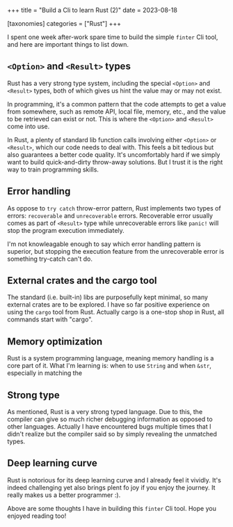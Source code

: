 +++
title = "Build a Cli to learn Rust (2)"
date = 2023-08-18

[taxonomies]
categories = ["Rust"]
+++

I spent one week after-work spare time to build the simple `finter` Cli tool,
and here are important things to list down.

## `<Option>` and `<Result>` types

Rust has a very strong type system, including the special `<Option>` and `<Result>`
types, both of which gives us hint the value may or may not exist. 

In programming, it's a common pattern that the code attempts to get a value from
somewhere, such as remote API, local file, memory, etc., and the value to be
retrieved can exist or not. This is where the `<Option>` and `<Result>` come into
use.

In Rust, a plenty of standard lib function calls involving either `<Option>` or
`<Result>`, which our code needs to deal with. This feels a bit tedious but also
guarantees a better code quality. It's uncomfortably hard if we simply want to
build quick-and-dirty throw-away solutions. But I trust it is the right way to
train programming skills.

## Error handling

As oppose to `try catch` throw-error pattern, Rust implements two types of
errors: `recoverable` and `unrecoverable` errors. Recoverable error usually
comes as part of `<Result>` type while unrecoverable errors like `panic!` will
stop the program execution immediately.

I'm not knowleagable enough to say which error handling pattern is superior, but
stopping the execution feature from the  unrecoverable error is something
try-catch can't do.

## External crates and the cargo tool

The standard (i.e. built-in) libs are purposefully kept minimal, so many
external crates are to be explored. I have so far positive experience on using
the `cargo` tool from Rust. Actually cargo is a one-stop shop in Rust, all
commands start with "cargo".

## Memory optimization

Rust is a system programming language, meaning memory handling is a core part of
it. What I'm learning is: when to use `String` and when `&str`, especially in
matching the

## Strong type

As mentioned, Rust is a very strong typed language. Due to this, the compiler
can give so much richer debugging information as opposed to other languages.
Actually I have encountered bugs multiple times that I didn't realize but the
compiler said so by simply revealing the unmatched types.

## Deep learning curve

Rust is notorious for its deep learning curve and I already feel it vividly.
It's indeed challenging yet also brings plent fo joy if you enjoy the journey.
It really makes us a better programmer :).


Above are some thoughts I have in building this `finter` Cli tool. Hope you
enjoyed reading too!

